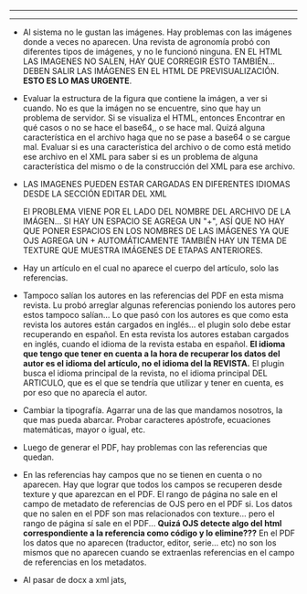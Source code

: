 
---
---

- Al sistema no le gustan las imágenes. Hay problemas con las imágenes donde a veces no aparecen. Una revista de agronomía probó con diferentes tipos de imágenes, y no le funcionó ninguna.
  EN EL HTML LAS IMAGENES NO SALEN, HAY QUE CORREGIR ESTO TAMBIÉN... DEBEN SALIR LAS IMÁGENES EN EL HTML DE PREVISUALIZACIÓN.
  **ESTO ES LO MAS URGENTE**.
- Evaluar la estructura de la figura que contiene la imágen, a ver si cuando. 
  No es que la imágen no se encuentre, sino que hay un problema de servidor.  Si se visualiza el HTML, entonces 
  Encontrar en qué casos o no se hace el base64,, o se hace mal. Quizá alguna característica en el archivo haga que no se pase a base64 o se cargue mal.
  Evaluar si es una característica del archivo o de como está metido ese archivo en el XML para saber si es un problema de alguna característica del mismo o de la construcción del XML para ese archivo.
- LAS IMAGENES PUEDEN ESTAR CARGADAS EN DIFERENTES IDIOMAS DESDE LA SECCIÓN EDITAR DEL XML
  
  El PROBLEMA VIENE POR EL LADO DEL NOMBRE DEL ARCHIVO DE LA IMÁGEN... SI HAY UN ESPACIO SE AGREGA UN "+", ASÍ QUE NO HAY QUE PONER ESPACIOS EN LOS NOMBRES DE LAS IMÁGENES YA QUE OJS AGREGA UN + AUTOMÁTICAMENTE
  TAMBIÉN HAY UN TEMA DE TEXTURE QUE MUESTRA IMÁGENES DE ETAPAS ANTERIORES.
  
- Hay un artículo en el cual no aparece el cuerpo del artículo, solo las referencias.

- Tampoco salían los autores en las referencias del PDF en esta misma revista. Lu probó arreglar algunas referencias poniendo los autores pero estos tampoco salían... 
  Lo que pasó con los autores es que como esta revista los autores están cargados en inglés... el plugin solo debe estar recuperando en español. En esta revista los autores estaban cargados en inglés, cuando el idioma de la revista estaba en español.
  **El idioma que tengo que tener en cuenta a la hora de recuperar los datos del autor es el idioma del artículo, no el idioma del la REVISTA.**
  El plugin busca el idioma principal de la revista, no el idioma principal DEL ARTICULO, que es el que se tendría que utilizar y tener en cuenta, es por eso que no aparecía el autor.

- Cambiar la tipografía. Agarrar una de las que mandamos nosotros, la que mas pueda abarcar. Probar caracteres apóstrofe, ecuaciones matemáticas, mayor o igual, etc.

- Luego de generar el PDF, hay problemas con las referencias que quedan. 

- En las referencias hay campos que no se tienen en cuenta o no aparecen. Hay que lograr que todos los campos se recuperen desde texture y que aparezcan en el PDF. El rango de página no sale en el campo de metadato de referencias de OJS pero en el PDF si.
  Los datos que no salen en el PDF son mas relacionados con texture... pero el rango de página sí sale en el PDF... 
  **Quizá OJS detecte algo del html correspondiente a la referencia como código y lo elimine???**
  En el PDF los datos que no aparecen (traductor, editor, serie... etc) no son los mismos que no aparecen cuando se extraenlas referencias en el campo de referencias en los metadatos.

-  Al pasar de docx a xml jats, 